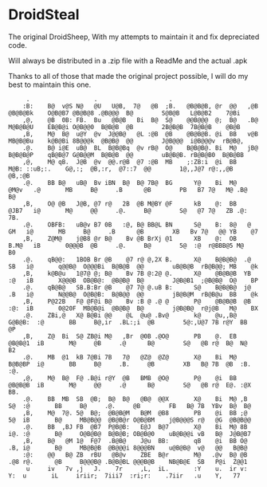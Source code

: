 DroidSteal
==========

The original DroidSheep, With my attempts to maintain it and fix depreciated code.

Will always be distributed in a .zip file with a ReadMe and the actual .apk

Thanks to all of those that made the original project possible, I will do my best to maintain this one.





                                                                                                                                                      
         .                  .                    .                                                                                                    
        :B:    B@  v@S N@   @U   U@B,  7@   @B  ;B.   @B@B@B, @r  @@   ,@B  @B@B@Bk    O@B@B7 @B@B@8 .@B@@@  B@        S@B@B   L@B@B2    7@Bi         
        ,@,    @B  0B: FB.  Bu   @B@B   Bi  B@  S@    @@B@@@  @;  B@   .B@  M@B@B@U    EB@B@i O@B@@0  B@B@B  @B        2B@B@B  7B@B@B    @B@B         
        ,B,    M@  B@  u@Y  @v  J@@B@   @L :@B  @B    @B@B@B. @i  BB   v@B  MB@B@Bu    k@B@Bi 8B@@@k  @B@B@  @@        J@B@@@  i@B@@@v  rB@B@,        
        .@.    B@ i@E  uB@  BL  B@B@Bq  @v rB@  O@    B@B@B@. Bi  M@   jB@  B@B@B@P    qB@B@7 G@B@@M  B@B@B  @@        uB@B@B. rB@B@B0  B@B@BB        
        ,@,    M@ qB.  J@B  @v  @@.r@B  @7 :@B  MB    ;:ZB:i  @i  BB   M@B: ::uB;:.    G@,:;  @B,:r,  @7::7  @@        1@,,J@7 r@:,,@B  @B,:@B        
        .@.    BB B@   uB@  Bv iBN  B@  B@ 7B@  BG      Y@    Bi  M@   @M@v   .@       MB     B@     .B      @B        PB   B7 7@   M@ .B@  B@        
        ,B,    O@ @B   J@B, @7 r@   2B  @B M@BY @F      kB    @:  BB   @JB7   i@       M@     @@     .@.     B@        S@   @7 7@   ZB .@:  7B.       
        .@.    OBFB:   uB@v B7 0B   :@, B@ BB@L BN      S@    B:  8@   @ GM   i@       MB     B@     .B      @B        XB   Bv 7@   @@ YB    @7       
        ,B,    Z@M@    j@B8 @r B@    Bv @B BrXj @1      XB    @:  OB   B.M@   iB       0@@@B  @B     .@.     B@        5@  :@  r@BBB@5 M@    B0       
        .@.    qB@@:   1BOB Br @B    @7 r@ @,2X B.      X@    B@B@B@  .@ SB   i@       q@@B@  O@@@Bi  B@B@B  @@        uB@B@B  rB@B@@; MB    @k       
        ,B,    k@B@u   1@7@ @; B@    Bv 7B @:2@ @.      X@    @B@B@B  YB :@   iB       X@@@B  OB@B@:  @B@B@  B@        J@B@B1  ;@B@B@  O@    BP       
        .@.    qB@B@   SB.B:Br @B    @7 7@ @.uB B:      S@    B@B@B@  j@ .B   i@       N@@B@  O@B@B:  B@B@@  @@        jB@B@M  rB@B@u  BB    @k       
        ,B,    P@22B   F@ @F@i B@    Bv :B @ .@ @       P@    @B@B@B  @B :@:  iB       0@20F  MB@B@i  @B@B@  B@        j@B@B@  r@j@B   M@    BX       
        .@.    ZBi,@   X@ B@Bi @@    @L  @u@ .Bv@       k@    @u,,B@  G@B@B:  :@       BB     B@,ir  .BL:;i  @B        5@:,U@7 7B r@Y  BB    @P       
        ,B,    Z@  Bi  S@ ZB@i M@   ,Br  @0B .@O@       PB    @.  EB  @B@B@1  iB       M@     @B     .@      B@        S@   @B r@  B@  N@    B2       
        .@.    MB  @1  kB 7@Bi 7B   7@   @Z@  @Z@       X@    Bi  M@  B@B@BP  i@       BB     B@     .B.     @B        XB   B@ 7B  @B  :B.  :@.       
        ,@,    M@  B@  F@ .B@i r@Y  @B   BMB  @O@       P@    @i  BB  @B@B@B  iB       M@     @@     .@      B@        S@   @B r@  E@. :@X  BB.       
        .@.    BB  MB  SB  @B;  B@  B@   @B@  @@X       X@    Bi  M@ ,B   S@  :@       BB     B@     .@.     @B        FB   B@ 7B  YBv  B@  B@        
        ,B,    M@  7@. 5@  B@;  @B@B@M   B@M  @B8       PB    @i  BB ;@   5@  iB       B@     MB@B@@  @B@B@r O@B@BM    j@B@@@S r@   @G  @B@B@@        
        .@.    BB  ,BJ FB  @B7  P@B@B:   E@J  B@7       X@    Bi  M@ 8B   i@. :@       B@     O@B@B@  B@B@B; OB@B@0    uB@B@@i vB   B@  J@B@B7        
        ,B,    B@   @M 1@  F@7  .B@B@    J@u  BB:       qB    @i  BB O@   .B, i@       B@     MB@B@B  @B@@@i 8@@@BN    u@B@B@  v@   @@   B@B@         
        :@:    @@   B@ ZB  rBU   @B@v    ZBE  B@r       M@   .@v  B@ @B   .@8 r@.      @B     B@@@B@ .B@B@BL @@@B@B    NB@B@E  SB   P@i  Z@@1         
         u     iv   7v ,j   J.    7r     ,L,  iL.       :Y    u.  ir v:    Y:  u       iL     iriir;  7iii7  :ri;r:    .7iir   .u    Y,   77          
                                                                                                                                                    